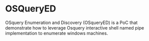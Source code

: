# OSQueryED
OSquery Enumeration and Discovery (OSqueryED) is a PoC that demonstrate how to leverage Osquery interactive shell named pipe implementation to enumerate windows machines. 
